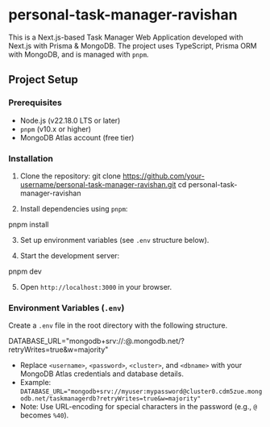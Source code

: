 # personal-task-manager-ravishan

This is a Next.js-based Task Manager Web Application developed with Next.js with Prisma & MongoDB. The project uses TypeScript, Prisma ORM with MongoDB, and is managed with `pnpm`.

## Project Setup

### Prerequisites
- Node.js (v22.18.0 LTS or later)
- `pnpm` (v10.x or higher)
- MongoDB Atlas account (free tier)

### Installation
1. Clone the repository:
git clone https://github.com/your-username/personal-task-manager-ravishan.git
cd personal-task-manager-ravishan

2. Install dependencies using `pnpm`:

pnpm install

3. Set up environment variables (see `.env` structure below).

4. Start the development server:

pnpm dev

5. Open `http://localhost:3000` in your browser.

### Environment Variables (`.env`)
Create a `.env` file in the root directory with the following structure.

DATABASE_URL="mongodb+srv://<username>:<password>@<cluster>.mongodb.net/<dbname>?retryWrites=true&#x26;w=majority"</dbname></cluster></password></username>

- Replace `<username>`, `<password>`, `<cluster>`, and `<dbname>` with your MongoDB Atlas credentials and database details.
- Example: `DATABASE_URL="mongodb+srv://myuser:mypassword@cluster0.cdm5zue.mongodb.net/taskmanagerdb?retryWrites=true&w=majority"`
- Note: Use URL-encoding for special characters in the password (e.g., `@` becomes `%40`).